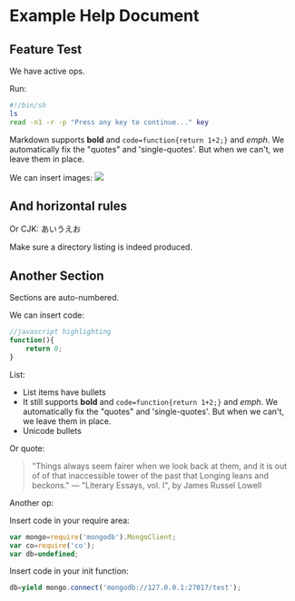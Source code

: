 # Example Help Document

## Feature Test

We have active ops.

Run:
```sh
#!/bin/sh
ls
read -n1 -r -p "Press any key to continue..." key
```

Markdown supports **bold** and `code=function{return 1+2;}` and *emph*. We automatically fix the "quotes" and 'single-quotes'. But when we can't, we leave them in place.

We can insert images:
![](c:/tp/pure/mo/icon256.png)

And horizontal rules
---
Or CJK: あいうえお

Make sure a directory listing is indeed produced.

## Another Section

Sections are auto-numbered.

We can insert code:
```js
//javascript highlighting
function(){
	return 0;
}
```

List:
- List items have bullets
- It still supports **bold** and `code=function{return 1+2;}` and *emph*. We automatically fix the "quotes" and 'single-quotes'. But when we can't, we leave them in place.
- Unicode bullets

Or quote:
> "Things always seem fairer when we look back at them, and it is out of of that inaccessible tower of the past that Longing leans and beckons."
> — "Literary Essays, vol. I", by James Russel Lowell

Another op:

Insert code in your require area:
```js
var mongo=require('mongodb').MongoClient;
var co=require('co');
var db=undefined;
```

Insert code in your init function:
```js
db=yield mongo.connect('mongodb://127.0.0.1:27017/test');
```
